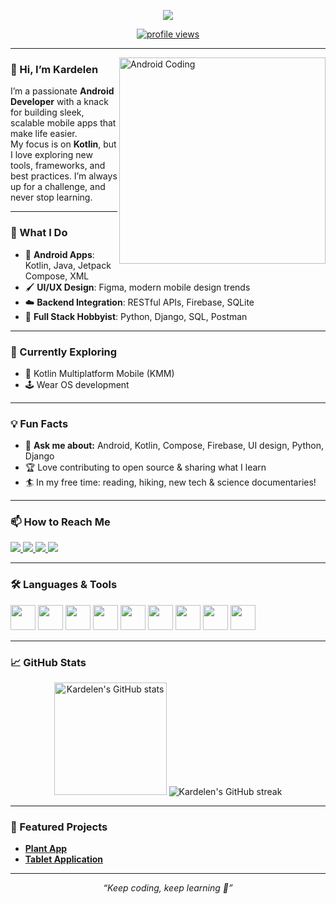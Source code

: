 <p align="center">
  <img src="https://readme-typing-svg.herokuapp.com?font=Fira+Code&size=28&pause=1000&center=true&width=600&lines=Hi+%F0%9F%91%8B%2C+I'm+Kardelen+Cetin;Android+%26+Developer;Always+learning+and+building!" />
</p>

<p align="center">
  <a href="https://github.com/kardelencetin">
    <img src="https://komarev.com/ghpvc/?username=kardelencetin&style=for-the-badge&color=0A0A0A" alt="profile views" />
  </a>
</p>

---

<img align="right" alt="Android Coding" width="330" src="https://media.giphy.com/media/qgQUggAC3Pfv687qPC/giphy.gif">

### 👋 Hi, I’m Kardelen

I’m a passionate **Android Developer** with a knack for building sleek, scalable mobile apps that make life easier.  
My focus is on **Kotlin**, but I love exploring new tools, frameworks, and best practices. I’m always up for a challenge, and never stop learning.

---

### 🚀 What I Do

- 📱 **Android Apps**: Kotlin, Java, Jetpack Compose, XML
- 🖌️ **UI/UX Design**: Figma, modern mobile design trends
- ☁️ **Backend Integration**: RESTful APIs, Firebase, SQLite
- 🧩 **Full Stack Hobbyist**: Python, Django, SQL, Postman

---

### 🌱 Currently Exploring

- 📖 Kotlin Multiplatform Mobile (KMM)
- 🕹️ Wear OS development
  
---

### 💡 Fun Facts

- 💬 **Ask me about:** Android, Kotlin, Compose, Firebase, UI design, Python, Django  
- 🏆 Love contributing to open source & sharing what I learn
- 🏄 In my free time: reading, hiking, new tech & science documentaries!

---

### 📫 How to Reach Me

<p align="left">
  <a href="https://linkedin.com/in/kardelen-cetin" target="_blank">
    <img src="https://img.shields.io/badge/LinkedIn-0A66C2?style=for-the-badge&logo=linkedin&logoColor=white"/>
  </a>
  <a href="https://stackoverflow.com/users/17966350" target="blank">
    <img src="https://img.shields.io/badge/Stackoverflow-FE7A16?style=for-the-badge&logo=stackoverflow&logoColor=white"/>
  </a>
  <a href="https://medium.com/@krdlnctn1981" target="blank">
    <img src="https://img.shields.io/badge/Medium-12100E?style=for-the-badge&logo=medium&logoColor=white"/>
  </a>
  <a href="https://www.hackerrank.com/krdlnctn98" target="blank">
    <img src="https://img.shields.io/badge/HackerRank-2EC866?style=for-the-badge&logo=hackerrank&logoColor=white"/>
  </a>
</p>

---

### 🛠️ Languages & Tools

<p align="left">
  <img src="https://cdn.jsdelivr.net/gh/devicons/devicon/icons/android/android-original.svg" width="40" height="40"/>
  <img src="https://cdn.jsdelivr.net/gh/devicons/devicon/icons/kotlin/kotlin-original.svg" width="40" height="40"/>
  <img src="https://cdn.jsdelivr.net/gh/devicons/devicon/icons/java/java-original.svg" width="40" height="40"/>
  <img src="https://cdn.jsdelivr.net/gh/devicons/devicon/icons/python/python-original.svg" width="40" height="40"/>
  <img src="https://cdn.jsdelivr.net/gh/devicons/devicon/icons/firebase/firebase-plain.svg" width="40" height="40"/>
  <img src="https://cdn.jsdelivr.net/gh/devicons/devicon/icons/django/django-plain.svg" width="40" height="40"/>
  <img src="https://cdn.jsdelivr.net/gh/devicons/devicon/icons/figma/figma-original.svg" width="40" height="40"/>
  <img src="https://cdn.jsdelivr.net/gh/devicons/devicon/icons/git/git-original.svg" width="40" height="40"/>
  <img src="https://cdn.jsdelivr.net/gh/devicons/devicon/icons/sqlite/sqlite-original.svg" width="40" height="40"/>
</p>

---

### 📈 GitHub Stats

<p align="center">
  <img src="https://github-readme-stats.vercel.app/api?username=kardelencetin&show_icons=true&theme=radical" alt="Kardelen's GitHub stats" height="180"/>
  <img src="https://github-readme-streak-stats.herokuapp.com/?user=kardelencetin&theme=radical" alt="Kardelen's GitHub streak"/>
</p>

---

### 🌟 Featured Projects

- [**Plant App**](https://github.com/kardelencetin/PlantApp)
- [**Tablet Application**](https://github.com/kardelencetin/TabletApplication)

---

<p align="center"><i>“Keep coding, keep learning 🚀”</i></p>
